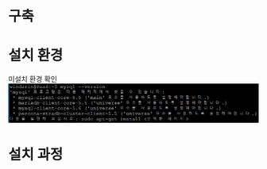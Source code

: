 # 구축

# 설치 환경
  미설치 환경 확인
  &nbsp; <img width="600" src="./images/mysql_none.png"></img><br>
  
# 설치 과정
